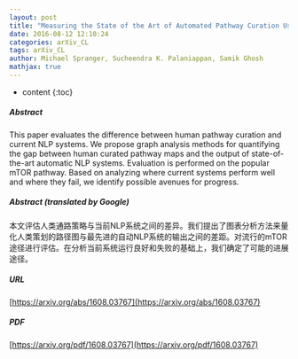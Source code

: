 ```yaml
---
layout: post
title: "Measuring the State of the Art of Automated Pathway Curation Using Graph Algorithms - A Case Study of the mTOR Pathway"
date: 2016-08-12 12:10:24
categories: arXiv_CL
tags: arXiv_CL
author: Michael Spranger, Sucheendra K. Palaniappan, Samik Ghosh
mathjax: true
---
```


* content
{:toc}

##### Abstract
This paper evaluates the difference between human pathway curation and current NLP systems. We propose graph analysis methods for quantifying the gap between human curated pathway maps and the output of state-of-the-art automatic NLP systems. Evaluation is performed on the popular mTOR pathway. Based on analyzing where current systems perform well and where they fail, we identify possible avenues for progress.

##### Abstract (translated by Google)
本文评估人类通路策略与当前NLP系统之间的差异。我们提出了图表分析方法来量化人类策划的路径图与最先进的自动NLP系统的输出之间的差距。对流行的mTOR途径进行评估。在分析当前系统运行良好和失败的基础上，我们确定了可能的进展途径。

##### URL
[https://arxiv.org/abs/1608.03767](https://arxiv.org/abs/1608.03767)

##### PDF
[https://arxiv.org/pdf/1608.03767](https://arxiv.org/pdf/1608.03767)

